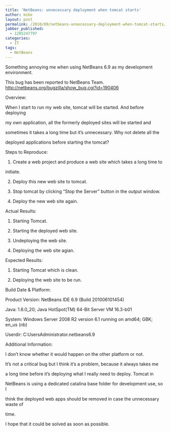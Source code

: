```yaml
---
title: 'NetBeans: unnecessary deployment when tomcat starts'
author: mike
layout: post
permalink: /2010/09/netbeans-unnecessary-deployment-when-tomcat-starts/
jabber_published:
  - 1285247797
categories:
  - IT
tags:
  - NetBeans
---
```

Something annoying me when using NetBeans 6.9 as my development environment.

This bug has been reported to NetBeans Team. <http://netbeans.org/bugzilla/show_bug.cgi?id=190406>

<!--more-->Overview:

When I start to run my web site, tomcat will be started. And before deploying

my own application, all the formerly deployed sites will be started and

sometimes it takes a long time but it&#8217;s unnecessary. Why not delete all the

deployed applications before starting the tomcat?

Steps to Reproduce:

1. Create a web project and produce a web site which takes a long time to

initiate.

2. Deploy this new web site to tomcat.

3. Stop tomcat by clicking &#8220;Stop the Server&#8221; button in the output window.

4. Deploy the new web site again.

Actual Results:

1. Starting Tomcat.

2. Starting the deployed web site.

3. Undeploying the web site.

4. Deploying the web site agian.

Expected Results:

1. Starting Tomcat which is clean.

2. Deploying the web site to be run.

Build Date & Platform:

Product Version: NetBeans IDE 6.9 (Build 201006101454)

Java: 1.6.0_20; Java HotSpot(TM) 64-Bit Server VM 16.3-b01

System: Windows Server 2008 R2 version 6.1 running on amd64; GBK; en_us (nb)

Userdir: C:UsersAdministrator.netbeans6.9

Additional Information:

I don&#8217;t know whether it would happen on the other platform or not.

It&#8217;s not a critical bug but I think it&#8217;s a problem, because it always takes me

a long time before it&#8217;s deploying what I really need to deploy. Tomcat in

NetBeans is using a dedicated catalina base folder for development use, so I

think the deployed web apps should be removed in case the unnecessary waste of

time.

I hope that it could be solved as soon as possible.